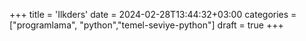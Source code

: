 +++
title = 'Ilkders'
date = 2024-02-28T13:44:32+03:00
categories = ["programlama", "python","temel-seviye-python"]
draft = true
+++
